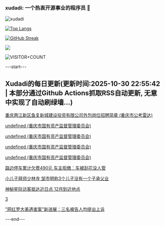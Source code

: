 ### xudadi: 一个热衷开源事业的程序员 👋

![xudadi](https://github-readme-stats-git-masterorgs-github-readme-stats-team.vercel.app/api?username=xudadi)

[![Top Langs](https://github-readme-stats.vercel.app/api/top-langs/?username=xudadi)](https://github.com/anuraghazra/github-readme-stats)

[![GitHub Streak](https://streak-stats.demolab.com?user=xudadi&locale=zh_Hans)](https://git.io/streak-stats)

![](https://raw.githubusercontent.com/xudadi/xudadi/main/assets/github-contribution-grid-snake.svg)

![VISITOR+COUNT](https://komarev.com/ghpvc/?username=xudadi&label=VISITOR+COUNT)


---start---

## Xudadi的每日更新(更新时间:2025-10-30 22:55:42 | 本部分通过Github Actions抓取RSS自动更新, 无意中实现了自动刷绿墙...)

[重庆两江新区鱼复新城建设投资有限公司外包岗位招聘简章 (重庆市公考雷达)](https://www.gongkaoleida.com/article/2669694)

[undefined (重庆市国有资产监督管理委员会)](https://dadilab.github.io/feeds/all.xml)

[undefined (重庆市国有资产监督管理委员会)](https://dadilab.github.io/feeds/all.xml)

[undefined (重庆市国有资产监督管理委员会)](https://dadilab.github.io/feeds/all.xml)

[undefined (重庆市国有资产监督管理委员会)](https://dadilab.github.io/feeds/all.xml)

[路边停车累计欠费490元 车主拒缴：车被刮花没人管](https://m.163.com/news/article/KD52SOON0514D3UH.html)

[小儿子拜师少林寺 邹市明称3个儿子没有一个子承父业](https://m.163.com/news/article/KD524TOO0514R9OJ.html)

[神秘星际访客抵达近日点 12月到近地点](https://m.163.com/news/article/KD51J31V051492T3.html)

[3](https://m.163.com/touch/news/sub/domestic)

["网红罗大美遇害案"新进展：三名被告人均提出上诉](https://m.163.com/news/article/KD2O8KQG05345ARG.html)

---end---
